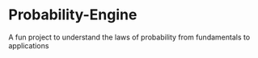 # Probability-Engine
A fun project to understand the laws of probability from fundamentals to applications
